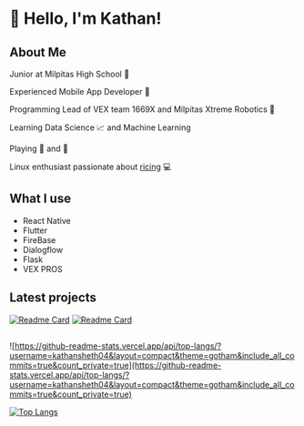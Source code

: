# :wave: Hello, I'm Kathan!

## About Me 

Junior at Milpitas High School :school:

Experienced Mobile App Developer :iphone: 

Programming Lead of VEX team 1669X and Milpitas Xtreme Robotics :robot:

Learning Data Science :chart_with_upwards_trend:  and Machine Learning

Playing :ping_pong: and :basketball: 

Linux enthusiast passionate about [ricing](https://github.com/kathansheth04/NordRice) :computer:

## What I use 

* React Native
* Flutter
* FireBase
* Dialogflow
* Flask
* VEX PROS

## Latest projects
[![Readme Card](https://github-readme-stats.vercel.app/api/pin/?username=kathansheth04&repo=dvhacks&include_all_commits=true&count_private=true&theme=gotham)](https://github.com/kathansheth04/dvhacks)
[![Readme Card](https://github-readme-stats.vercel.app/api/pin/?username=kathansheth04&repo=BraceForecast&include_all_commits=true&count_private=true&theme=gotham)](https://github.com/kathansheth04/BraceForecast)

## 

![https://github-readme-stats.vercel.app/api/top-langs/?username=kathansheth04&layout=compact&theme=gotham&include_all_commits=true&count_private=true](https://github-readme-stats.vercel.app/api/top-langs/?username=kathansheth04&layout=compact&theme=gotham&include_all_commits=true&count_private=true)

[![Top Langs](https://github-readme-stats.vercel.app/api/top-langs/?username=kathansheth04&langs_count=5&include_all_commits=true&count_private=true&theme=gotham)](https://github.com/kathansheth04/BraceForecast)
